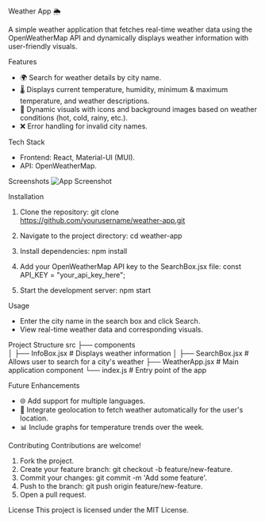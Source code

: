 Weather App 🌦️

A simple weather application that fetches real-time weather data using the OpenWeatherMap API and dynamically displays weather information with user-friendly visuals.

Features
- 🌍 Search for weather details by city name.
- 🌡️ Displays current temperature, humidity, minimum & maximum temperature, and weather descriptions.
- 🎨 Dynamic visuals with icons and background images based on weather conditions (hot, cold, rainy, etc.).
- ❌ Error handling for invalid city names.

Tech Stack
- Frontend: React, Material-UI (MUI).
- API: OpenWeatherMap.

Screenshots
![App Screenshot](https://via.placeholder.com/800x400.png?text=Add+your+app+screenshot+here)

Installation
1. Clone the repository:
   git clone https://github.com/yourusername/weather-app.git

2. Navigate to the project directory:
   cd weather-app

3. Install dependencies:
   npm install

4. Add your OpenWeatherMap API key to the SearchBox.jsx file:
   const API_KEY = "your_api_key_here";

5. Start the development server:
   npm start

Usage
- Enter the city name in the search box and click Search.
- View real-time weather data and corresponding visuals.

Project Structure
src
├── components  
│   ├── InfoBox.jsx    # Displays weather information
│   ├── SearchBox.jsx  # Allows user to search for a city's weather
├── WeatherApp.jsx      # Main application component
└── index.js            # Entry point of the app

Future Enhancements
- 🌐 Add support for multiple languages.
- 📍 Integrate geolocation to fetch weather automatically for the user's location.
- 📊 Include graphs for temperature trends over the week.

Contributing
Contributions are welcome!
1. Fork the project.
2. Create your feature branch: git checkout -b feature/new-feature.
3. Commit your changes: git commit -m 'Add some feature'.
4. Push to the branch: git push origin feature/new-feature.
5. Open a pull request.

License
This project is licensed under the MIT License.
